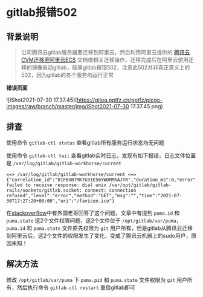 # gitlab报错502

## 背景说明

> 公司腾讯云gitlab服务器要迁移到阿里云，然后利用阿里云提供的 [腾讯云CVM迁移至阿里云ECS](https://help.aliyun.com/document_detail/171194.html#section-tkm-ns6-1t0) 文档做相关迁移操作，迁移完成后在阿里云使用迁移的镜像启动gitlab，结果gitlab报错502，注意此502并非真正意义上的502，因为gitlab的各个服务均运行正常

**错误页面**

![iShot2021-07-30 17.37.45](https://gitea.pptfz.cn/pptfz/picgo-images/raw/branch/master/img/iShot2021-07-30 17.37.45.png)



## 排查

使用命令 `gitlab-ctl status` 查看gitlab所有服务运行状态均无问题

使用命令 `gitlab-ctl tail` 查看gitlab实时日志，发现有如下报错，日志文件位置是 `/var/log/gitlab/gitlab-workhorse/current` 

```shell
==> /var/log/gitlab/gitlab-workhorse/current <==
{"correlation_id":"01FBVBTMK7G91E56YWDMM5AJTR","duration_ms":0,"error":"badgateway: failed to receive response: dial unix /var/opt/gitlab/gitlab-rails/sockets/gitlab.socket: connect: connection refused","level":"error","method":"GET","msg":"","time":"2021-07-30T17:27:20+08:00","uri":"/favicon.ico"}
```

在[stackoverflow](https://stackoverflow.com/questions/64589918/gitlab-socket-connect-connection-refused)中有外国老哥回答了这个问题，文章中有提到 `puma.id` 和 `puma.state` 这2个文件权限问题，这2个文件位于 `/opt/gitlab/var/puma`， `puma.id` 和 `puma.state` 文件原先权限为 `git` 用户所有，但是gitlab从腾讯云迁移到阿里云后，这2个文件的权限发生了变化，变成了腾讯云机器上的sudo用户，原因未知！



## 解决方法

修改 `/opt/gitlab/var/puma` 下 `puma.pid` 和 `puma.state` 文件权限为 `git` 用户所有，然后执行命令 `gitlab-ctl restart` 重启gitlab即可


